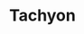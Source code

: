 ---
layout: page
title: Tachyon
description: Intelligent Multi-Scale Modeling of Distributed Resilient Infrastructure and Workflows for Data Intensive HEP Analyses
img: assets/img/logo.png
importance: 1
category: research
tags: [tachyon]
---
